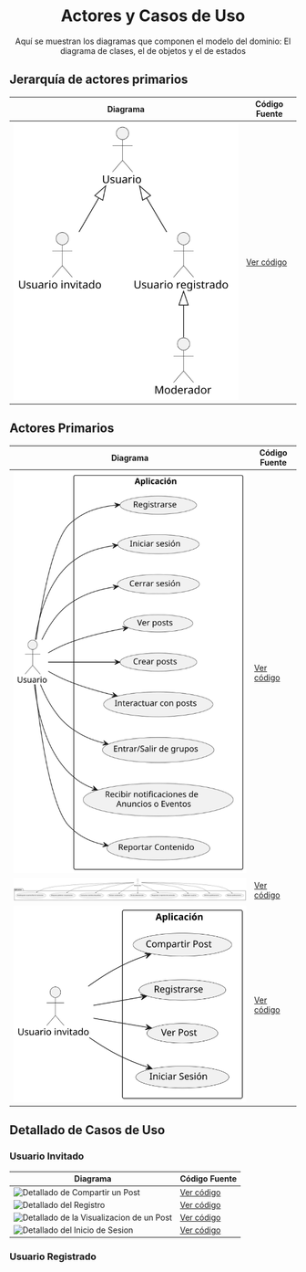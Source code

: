 <div align="center">

# Actores y Casos de Uso

Aquí se muestran los diagramas que componen el modelo del dominio: El diagrama de clases, el de objetos y el de estados

</div>

## Jerarquía de actores primarios

| **Diagrama**                                                                                                                                                       | **Código Fuente** |
|--------------------------------------------------------------------------------------------------------------------------------------------------------------------|--------------------|
| ![Jerarquia de actores](https://raw.githubusercontent.com/miguelgomez75/24-25-IdSw1-SDR/main/images/modelosUML%20-%20SVG/1%C2%AA_Iteraci%C3%B3n/DdJerarqu%C3%ADaActores.svg)| [Ver código](https://github.com/miguelgomez75/24-25-IdSw1-SDR/blob/main/modelosUML%20-%20Codigo/1%C2%AA_Iteraci%C3%B3n/DdJerarquiaActores.puml) |

## Actores Primarios

| **Diagrama**                                                                                                                                                       | **Código Fuente** |
|--------------------------------------------------------------------------------------------------------------------------------------------------------------------|--------------------|
| ![Casos de Uso de Usuario](https://raw.githubusercontent.com/miguelgomez75/24-25-IdSw1-SDR/main/images/modelosUML%20-%20SVG/1%C2%AA_Iteraci%C3%B3n/DdCdUso_Usuario.svg)      | [Ver código](https://github.com/miguelgomez75/24-25-IdSw1-SDR/blob/main/modelosUML%20-%20Codigo/4%C2%AA_Iteraci%C3%B3n/DdCdUso_Usuario.puml) |
| ![Casos de Uso del Moderador](https://raw.githubusercontent.com/miguelgomez75/24-25-IdSw1-SDR/main/images/modelosUML%20-%20SVG/1%C2%AA_Iteraci%C3%B3n/DdCdUso_Moderador.svg) | [Ver código](https://github.com/miguelgomez75/24-25-IdSw1-SDR/blob/main/modelosUML%20-%20Codigo/4%C2%AA_Iteraci%C3%B3n/DdCdUso_Moderador.puml) |
| ![Casos de Uso del Invitado](https://raw.githubusercontent.com/miguelgomez75/24-25-IdSw1-SDR/main/images/modelosUML%20-%20SVG/1%C2%AA_Iteraci%C3%B3n/DdCdUso_Invitado.svg)   | [Ver código](https://github.com/miguelgomez75/24-25-IdSw1-SDR/blob/main/modelosUML%20-%20Codigo/1%C2%AA_Iteraci%C3%B3n/DdCdUso_Invitado.puml) |

## Detallado de Casos de Uso

### Usuario Invitado

| **Diagrama**                                                                                                                                                       | **Código Fuente** |
|--------------------------------------------------------------------------------------------------------------------------------------------------------------------|--------------------|
| ![Detallado de Compartir un Post]()               | [Ver código]()        |
| ![Detallado del Registro]()                        | [Ver código](https://github.com/miguelgomez75/24-25-IdSw1-SDR/blob/b4aaf2f43e0ff5f984cc1e1c56d2325302123281/Detallado%20de%20CdU/Detallado%20de%20CdU%20-%20Modelos/2%C2%AAIteraci%C3%B3n/CdU_Registro.puml)        |
| ![Detallado de la Visualizacion de un Post]()     | [Ver código]()        |
| ![Detallado del Inicio de Sesion]()               | [Ver código](https://github.com/miguelgomez75/24-25-IdSw1-SDR/blob/b4aaf2f43e0ff5f984cc1e1c56d2325302123281/Detallado%20de%20CdU/Detallado%20de%20CdU%20-%20Modelos/2%C2%AAIteraci%C3%B3n/CdU_Inicio_Sesi%C3%B3n.puml)        |

### Usuario Registrado


